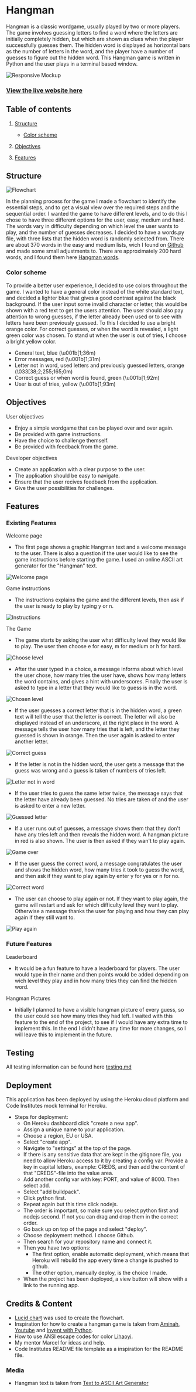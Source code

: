 # Hangman

Hangman is a classic wordgame, usually played by two or more players. The game involves guessing letters to find a word where the letters are initially completely hidden, but which are shown as clues when the player successfully guesses them.
The hidden word is displayed as horizontal bars as the number of letters in the word, and the player have a number of guesses to figure out the hidden word. 
This Hangman game is written in Python and the user plays in a terminal based window.

![Responsive Mockup](docs/README-images/amiresponsive.png)

### [View the live website here](https://mooller-hangman.herokuapp.com/)

## Table of contents

1. [Structure](https://github.com/moolleer/hangman#structure)
    - [Color scheme](https://github.com/moolleer/hangman#color-scheme)

2. [Objectives](https://github.com/moolleer/hangman#objectives)

3. [Features](https://github.com/moolleer/hangman#features)

## Structure

![Flowchart](/docs/README-images/flowchart.PNG)

In the planning process for the game I made a flowchart to identify the essential steps, and to get a visual view over the required steps and the sequential order. I wanted the game to have different levels, and to do this I chose to have three different options for the user, easy, medium and hard. The words vary in difficulty depending on which level the user wants to play, and the number of guesses decreases. I decided to have a words.py file, with three lists that the hidden word is randomly selected from. There are about 370 words in the easy and medium lists, wich I found on [Github](https://github.com/Xethron/Hangman/blob/master/words.txt) and made some small adjustments to. There are approximately 200 hard words, and I found them here [Hangman words](https://www.hangmanwords.com/words).

### Color scheme

To provide a better user experience, I decided to use colors throughout the game. I wanted to have a general color instead of the white standard text, and decided a lighter blue that gives a good contrast against the black background. If the user input some invalid character or letter, this would be shown with a red text to get the users attention. The user should also pay attention to wrong guesses, if the letter already been used or to see with letters have been previously guessed. To this I decided to use a bright orange color. For correct guesses, or when the word is revealed, a light green color was chosen. To stand ut when the user is out of tries, I choose a bright yellow color.

 - General text, blue (\u001b[1;36m)
 - Error messages, red (\u001b[1;31m)
 - Letter not in word, used letters and previously guessed letters, orange (\033[38;2;255;165;0m)
 - Correct guess or when word is found, green (\u001b[1;92m)
 - User is out of tries, yellow (\u001b[1;93m)

## Objectives

User objectives
- Enjoy a simple wordgame that can be played over and over again.
- Be provided with game instructions.
- Have the choice to challenge themself.
- Be provided with feedback from the game.

Developer objectives
- Create an application with a clear purpose to the user.
- The application should be easy to navigate.
- Ensure that the user recives feedback from the application.
- Give the user possibilities for challenges.

## Features

### Existing Features

Welcome page 
- The first page shows a graphic Hangman text and a welcome message to the user. There is also a question if the user would like to see the game instructions before starting the game. I used an online ASCII art generator for the "Hangman" text. 

![Welcome page](/docs/README-images/start.PNG)

Game instructions
- The instructions explains the game and the different levels, then ask if the user is ready to play by typing y or n. 

![Instructions](/docs/README-images/intructions.PNG)

The Game
- The game starts by asking the user what difficulty level they would like to play. The user then choose e for easy, m for medium or h for hard. 

![Choose level](/docs/README-images/startscreen-n.PNG)

- After the user typed in a choice, a message informs about which level the user chose, how many tries the user have, shows how many letters the word contains, and gives a hint with underscores. 
Finally the user is asked to type in a letter that they would like to guess is in the word.

![Chosen level](/docs/README-images/easy-choice.PNG)

- If the user guesses a correct letter that is in the hidden word, a green text will tell the user that the letter is correct. The letter will also be displayed instead of an underscore, at the right place in the word. A message tells the user how many tries that is left, and the letter they guessed is shown in orange. Then the user again is asked to enter another letter.

![Correct guess](/docs/README-images/guess-correct.PNG)

- If the letter is not in the hidden word, the user gets a message that the guess was wrong and a guess is taken of numbers of tries left. 

![Letter not in word](/docs/README-images/not-in-word.PNG)

- If the user tries to guess the same letter twice, the message says that the letter have already been guessed. No tries are taken of and the user is asked to enter a new letter. 

![Guessed letter](/docs/README-images/dubbel-guess.PNG)

- If a user runs out of guesses, a message shows them that they don't have any tries left and then reveals the hidden word. A hangman picture in red is also shown. The user is then asked if they wan't to play again. 

![Game over](/docs/README-images/game-over.PNG)

- If the user guess the correct word, a message congratulates the user and shows the hidden word, how many tries it took to guess the word, and then ask if they want to play again by enter y for yes or n for no. 

![Correct word](/docs/README-images/correct-word.PNG)

- The user can choose to play again or not. If they want to play again, the game will restart and ask for which difficulty level they want to play. Otherwise a message thanks the user for playing and how they can play again if they still want to. 

![Play again](/docs/README-images/play-again-no.PNG)

### Future Features

Leaderboard
- It would be a fun feature to have a leaderboard for players. The user would type in their name and then points would be added depending on wich level they play and in how many tries they can find the hidden word. 

Hangman Pictures
- Initially I planned to have a visible hangman picture of every guess, so the user could see how many tries they had left. I waited with this feature to the end of the project, to see if I would have any extra time to implement this. In the end I didn't have any time for more changes, so I will leave this to implement in the future.   

## Testing

All testing information can be found here [testing.md](https://github.com/moolleer/hangman/blob/main/docs/testing.md)

## Deployment

This application has been deployed by using the Heroku cloud platform and Code Institutes mock terminal for Heroku.
- Steps for deployment:
  - On Heroku dashboard click "create a new app".
  - Assign a unique name to your application. 
  - Choose a region, EU or USA.
  - Select "create app".
  - Navigate to "settings" at the top of the page.
  - If there is any sensitive data that are kept in the gitignore file, you need to allow Heroku access to it by creating a config var. Provide a key in capital letters, example: CREDS, and then add the content of that "CREDS"-file into the value area. 
  - Add another config var with key: PORT, and value of 8000. Then select add.
  - Select "add buildpack".
  - Click python first.
  - Repeat again but this time click nodejs.
  - The order is important, so make sure you select python first and nodejs second. If not you can drag and drop them in the correct order. 
  - Go back up on top of the page and select "deploy". 
  - Choose deployment method. I choose Github. 
  - Then search for your repository name and connect it.    
  - Then you have two options:
     - The first option, enable automatic deployment, which means that Heroku will rebuild the app every time a change is pushed to github.
     - The other option, manually deploy, is the choice I made. 
  - When the project has been deployed, a view button will show with a link to the running app. 

## Credits & Content

- [Lucid chart](https://www.lucidchart.com/pages/) was used to create the flowchart.
- Inspiration for how to create a hangman game is taken from [Aminah](https://mardiyyah.medium.com/a-simple-hangman-learnpythonthroughprojects-series-10-fedda58741b), [Youtube](https://www.youtube.com/watch?v=cJJTnI22IF8) and [Invent with Python](https://inventwithpython.com/invent4thed/chapter8.html).
- How to use ANSI escape codes for color [Lihaoyi](https://www.lihaoyi.com/post/BuildyourownCommandLinewithANSIescapecodes.html).
- My mentor Marcel for ideas and help. 
- Code Institutes README file template as a inspiration for the README file.



### Media

- Hangman text is taken from [Text to ASCII Art Generator](http://patorjk.com/software/taag/#p=testall&f=Star%20Wars&t=Hangman)
